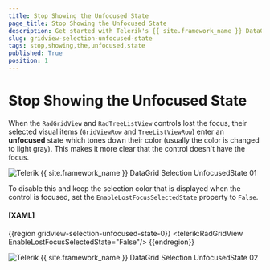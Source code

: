 ```yaml
---
title: Stop Showing the Unfocused State
page_title: Stop Showing the Unfocused State
description: Get started with Telerik's {{ site.framework_name }} DataGrid and learn how to stop showing the unfocused state for the selected row.
slug: gridview-selection-unfocused-state
tags: stop,showing,the,unfocused,state
published: True
position: 1
---
```


# Stop Showing the Unfocused State

When the `RadGridView` and `RadTreeListView` controls lost the focus, their selected visual items (`GridViewRow` and `TreeListViewRow`) enter an __unfocused__ state which tones down their color (usually the color is changed to light gray). This makes it more clear that the control doesn't have the focus.

![Telerik {{ site.framework_name }} DataGrid Selection UnfocusedState 01](images/RadGridView_Selection_UnfocusedState_01.PNG)

To disable this and keep the selection color that is displayed when the control is focused, set the `EnableLostFocusSelectedState` property to `False`.

#### __[XAML]__
{{region gridview-selection-unfocused-state-0}}
    <telerik:RadGridView EnableLostFocusSelectedState="False"/>
{{endregion}}

![Telerik {{ site.framework_name }} DataGrid Selection UnfocusedState 02](images/RadGridView_Selection_UnfocusedState_02.PNG)
